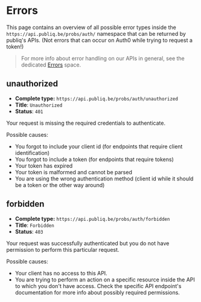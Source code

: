 # Errors

This page contains an overview of all possible error types inside the `https://api.publiq.be/probs/auth/` namespace that can be returned by publiq's APIs. (Not errors that can occur on Auth0 while trying to request a token!)

> For more info about error handling on our APIs in general, see the dedicated [Errors](https://publiq.stoplight.io/docs/errors) space.

## unauthorized

*   **Complete type:** `https://api.publiq.be/probs/auth/unauthorized`
*   **Title**: `Unauthorized`
*   **Status**: `401`

Your request is missing the required credentials to authenticate.

Possible causes:

*   You forgot to include your client id (for endpoints that require client identification)
*   You forgot to include a token (for endpoints that require tokens)
*   Your token has expired
*   Your token is malformed and cannot be parsed
*   You are using the wrong authentication method (client id while it should be a token or the other way around)

## forbidden

*   **Complete type:** `https://api.publiq.be/probs/auth/forbidden`
*   **Title**: `Forbidden`
*   **Status**: `403`

Your request was successfully authenticated but you do not have permission to perform this particular request.

Possible causes:

*   Your client has no access to this API.
*   You are trying to perform an action on a specific resource inside the API to which you don't have access. Check the specific API endpoint's documentation for more info about possibly required permissions.
